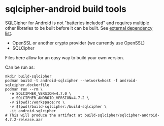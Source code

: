 # sqlcipher-android build tools

SQLCipher for Android is not "batteries included" and requires multiple other libraries to be built before
it can be built.
See [external dependency list](https://github.com/sqlcipher/sqlcipher-android/blob/ffe6c588b06ab042d60264f1f0da79a7ac56db0f/README.md#external-dependencies).

- OpenSSL or another crypto provider (we currently use OpenSSL)
- SQLCipher

Files here allow for an easy way to build your own version.

Can be run as:

```shell
mkdir build-sqlcipher
podman build -t android-sqlcipher --network=host -f android-sqlcipher.dockerfile
podman run --rm \
  -e SQLCIPHER_VERSION=4.7.0 \
  -e SQLCIPHER_ANDROID_VERSION=4.7.2 \
  -v $(pwd):/workspace:ro \
  -v $(pwd)/build-sqlcipher:/build-sqlcipher \
  -it android-sqlcipher
# This will produce the artifact at build-sqlcipher/sqlcipher-android-4.7.2-release.aar
```